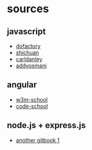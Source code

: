 sources
===

javascript
----

- [dofactory](http://www.dofactory.com/javascript/design-patterns)
- [shichuan](http://shichuan.github.io/javascript-patterns/)
- [carldanley](https://carldanley.com/javascript-design-patterns/)
- [addyosmani](http://addyosmani.com/resources/essentialjsdesignpatterns/book/)



 angular
------

- [w3m-school](http://www.w3schools.com/angular/default.asp)
- [code-school](http://campus.codeschool.com/courses/shaping-up-with-angular-js/)



node.js + express.js
----

- [another gitbook 1](http://www.anotheruiguy.com/ux-design-dev/_book/)

 
